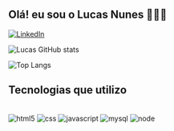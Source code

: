 
## Olá! eu sou o  Lucas Nunes 🙂👊🏽


[![LinkedIn](https://img.shields.io/badge/LinkedIn-0077B5?style=for-the-badge&logo=linkedin&logoColor=white/)](https://www.linkedin.com/in/lucas-nunes-670301179/)


![Lucas GitHub stats](https://github-readme-stats.vercel.app/api?username=lucasnunes147&show_icons=true&theme=transparent)

![Top Langs](https://github-readme-stats.vercel.app/api/top-langs/?username=lucasnunes147&layout=compact)



## Tecnologias que utilizo

<div style=" display:inline_block"><br/>
<img align= "center" alt="html5" src = "https://img.shields.io/badge/HTML5-E34F26?style=for-the-badge&logo=html5&logoColor=white">
<img align= "center" alt="css" src = "https://img.shields.io/badge/CSS3-1572B6?style=for-the-badge&logo=css3&logoColor=white">
<img align= "center" alt="javascript" src = "https://img.shields.io/badge/JavaScript-F7DF1E?style=for-the-badge&logo=javascript&logoColor=black">
<img align= "center" alt="mysql" src = "https://img.shields.io/badge/MySQL-00000F?style=for-the-badge&logo=mysql&logoColor=white">
<img align= "center" alt="node" src = "https://img.shields.io/badge/Node.js-43853D?style=for-the-badge&logo=node.js&logoColor=white">
</div>
